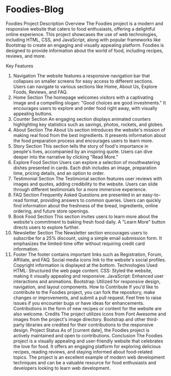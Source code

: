 # Foodies-Blog

Foodies Project Description
Overview
The Foodies project is a modern and responsive website that caters to food enthusiasts, offering a delightful online experience. This project showcases the use of web technologies, including HTML, CSS, and JavaScript, along with popular frameworks like Bootstrap to create an engaging and visually appealing platform. Foodies is designed to provide information about the world of food, including recipes, reviews, and more.

Key Features
1. Navigation
The website features a responsive navigation bar that collapses on smaller screens for easy access to different sections.
Users can navigate to various sections like Home, About Us, Explore Foods, Reviews, and FAQ.
2. Home Section
The homepage welcomes visitors with a captivating image and a compelling slogan: "Good choices are good investments."
It encourages users to explore and order food right away, with visually appealing buttons.
3. Counter Section
An engaging section displays animated counters highlighting key statistics such as savings, photos, rockets, and globes.
4. About Section
The About Us section introduces the website's mission of making real food from the best ingredients.
It presents information about the food preparation process and encourages users to learn more.
5. Story Section
This section tells the story of food's importance in people's lives, accompanied by an inspiring quote.
Users can dive deeper into the narrative by clicking "Read More."
6. Explore Food Section
Users can explore a selection of mouthwatering dishes presented in cards.
Each dish includes an image, preparation time, pricing details, and an option to order.
7. Testimonial Section
The Testimonial section features user reviews with images and quotes, adding credibility to the website.
Users can slide through different testimonials for a more immersive experience.
8. FAQ Section
Frequently Asked Questions are presented in an easy-to-read format, providing answers to common queries.
Users can quickly find information about the freshness of the bread, ingredients, online ordering, and future store openings.
9. Book Food Section
This section invites users to learn more about the website's commitment to baking fresh food daily.
A "Learn More" button directs users to explore further.
10. Newsletter Section
The Newsletter section encourages users to subscribe for a 25% discount, using a simple email submission form.
It emphasizes the limited-time offer without requiring credit card information.
11. Footer
The footer contains important links such as Registration, Forum, Affiliate, and FAQ.
Social media icons link to the website's social profiles.
Copyright information is displayed at the bottom.
Technologies Used
HTML: Structured the web page content.
CSS: Styled the website, making it visually appealing and responsive.
JavaScript: Enhanced user interactions and animations.
Bootstrap: Utilized for responsive design, navigation, and layout components.
How to Contribute
If you'd like to contribute to the Foodies project, you can fork the repository, make changes or improvements, and submit a pull request.
Feel free to raise issues if you encounter bugs or have ideas for enhancements.
Contributions in the form of new recipes or content for the website are also welcome.
Credits
The project utilizes icons from Font Awesome and images from the project's image directory.
Bootstrap and other third-party libraries are credited for their contributions to the responsive design.
Project Status
As of [current date], the Foodies project is actively maintained and open to contributions.
Conclusion
The Foodies project is a visually appealing and user-friendly website that celebrates the love for food. It offers an engaging platform for exploring delicious recipes, reading reviews, and staying informed about food-related topics. The project is an excellent example of modern web development techniques and can be a valuable resource for food enthusiasts and developers looking to learn web development.

